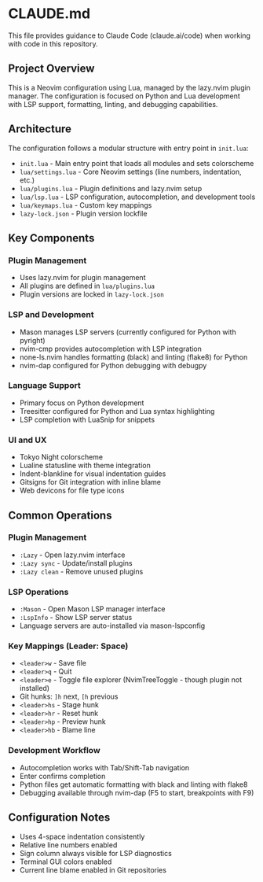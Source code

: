 # CLAUDE.md

This file provides guidance to Claude Code (claude.ai/code) when working with code in this repository.

## Project Overview

This is a Neovim configuration using Lua, managed by the lazy.nvim plugin manager. The configuration is focused on Python and Lua development with LSP support, formatting, linting, and debugging capabilities.

## Architecture

The configuration follows a modular structure with entry point in `init.lua`:

- `init.lua` - Main entry point that loads all modules and sets colorscheme
- `lua/settings.lua` - Core Neovim settings (line numbers, indentation, etc.)
- `lua/plugins.lua` - Plugin definitions and lazy.nvim setup
- `lua/lsp.lua` - LSP configuration, autocompletion, and development tools
- `lua/keymaps.lua` - Custom key mappings
- `lazy-lock.json` - Plugin version lockfile

## Key Components

### Plugin Management
- Uses lazy.nvim for plugin management
- All plugins are defined in `lua/plugins.lua`
- Plugin versions are locked in `lazy-lock.json`

### LSP and Development
- Mason manages LSP servers (currently configured for Python with pyright)
- nvim-cmp provides autocompletion with LSP integration
- none-ls.nvim handles formatting (black) and linting (flake8) for Python
- nvim-dap configured for Python debugging with debugpy

### Language Support
- Primary focus on Python development
- Treesitter configured for Python and Lua syntax highlighting
- LSP completion with LuaSnip for snippets

### UI and UX
- Tokyo Night colorscheme
- Lualine statusline with theme integration
- Indent-blankline for visual indentation guides
- Gitsigns for Git integration with inline blame
- Web devicons for file type icons

## Common Operations

### Plugin Management
- `:Lazy` - Open lazy.nvim interface
- `:Lazy sync` - Update/install plugins
- `:Lazy clean` - Remove unused plugins

### LSP Operations
- `:Mason` - Open Mason LSP manager interface
- `:LspInfo` - Show LSP server status
- Language servers are auto-installed via mason-lspconfig

### Key Mappings (Leader: Space)
- `<leader>w` - Save file
- `<leader>q` - Quit
- `<leader>e` - Toggle file explorer (NvimTreeToggle - though plugin not installed)
- Git hunks: `]h` next, `[h` previous
- `<leader>hs` - Stage hunk
- `<leader>hr` - Reset hunk  
- `<leader>hp` - Preview hunk
- `<leader>hb` - Blame line

### Development Workflow
- Autocompletion works with Tab/Shift-Tab navigation
- Enter confirms completion
- Python files get automatic formatting with black and linting with flake8
- Debugging available through nvim-dap (F5 to start, breakpoints with F9)

## Configuration Notes

- Uses 4-space indentation consistently
- Relative line numbers enabled
- Sign column always visible for LSP diagnostics
- Terminal GUI colors enabled
- Current line blame enabled in Git repositories